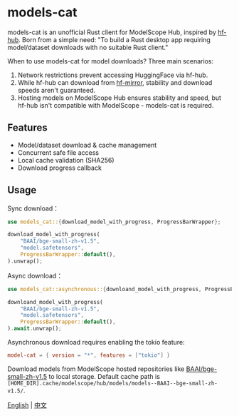 # models-cat
models-cat is an unofficial Rust client for ModelScope Hub, inspired by [hf-hub](https://github.com/huggingface/hf-hub). Born from a simple need: "To build a Rust desktop app requiring model/dataset downloads with no suitable Rust client."

When to use models-cat for model downloads? Three main scenarios:
1. Network restrictions prevent accessing HuggingFace via hf-hub.
2. While hf-hub can download from [hf-mirror](https://hf-mirror.com/), stability and download speeds aren't guaranteed.
3. Hosting models on ModelScope Hub ensures stability and speed, but hf-hub isn't compatible with ModelScope - models-cat is required.

## Features
- Model/dataset download & cache management
- Concurrent safe file access
- Local cache validation (SHA256)
- Download progress callback

## Usage

Sync download：

```rust
use models_cat::{download_model_with_progress, ProgressBarWrapper};

download_model_with_progress(
    "BAAI/bge-small-zh-v1.5",
    "model.safetensors",
    ProgressBarWrapper::default(),
).unwrap();
```

Async download：

```rust
use models_cat::asynchronous::{downloand_model_with_progress, ProgressBarWrapper};

downloand_model_with_progress(
    "BAAI/bge-small-zh-v1.5",
    "model.safetensors",
    ProgressBarWrapper::default(),
).await.unwrap();
```

Asynchronous download requires enabling the tokio feature: 

```toml
model-cat = { version = "*", features = ["tokio"] }
```

Download models from ModelScope hosted repositories like [BAAI/bge-small-zh-v1.5](https://www.modelscope.cn/models/BAAI/bge-small-zh-v1.5) to local storage. Default cache path is `[HOME_DIR].cache/modelscope/hub/models/models--BAAI--bge-small-zh-v1.5/`.

[English](https://github.com/zhaoyii/models-cat) | [中文](https://github.com/zhaoyii/models-cat/blob/main/README.zh-CN.md)